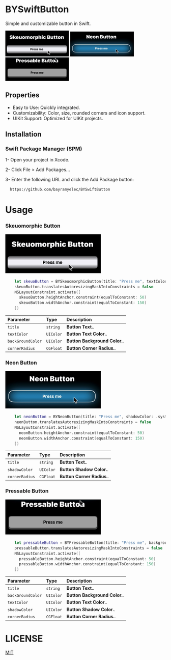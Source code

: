 
# BYSwiftButton

Simple and customizable button in Swift.

<a><img src="https://github.com/bayramyelec/BYSwiftButton/blob/1ad6eb35f4e8fcf8b44feb75c60121d90d4afad9/Gif/1.gif" width="200" /></a>
<a><img src="https://github.com/bayramyelec/BYSwiftButton/blob/1ad6eb35f4e8fcf8b44feb75c60121d90d4afad9/Gif/2.gif" width="200" /></a>
<a><img src="https://github.com/bayramyelec/BYSwiftButton/blob/91214af731522d8ec4382f0ac46f77a618befc61/Gif/4.gif" width="200" /></a>

## Properties

- Easy to Use: Quickly integrated.
- Customizability: Color, size, rounded corners and icon support.
- UIKit Support: Optimized for UIKit projects.

  
## Installation 

### Swift Package Manager (SPM)

1- Open your project in Xcode.

2- Click File > Add Packages...

3- Enter the following URL and click the Add Package button:

```bash 
  https://github.com/bayramyelec/BYSwiftButton
```
    
# Usage

### Skeuomorphic Button

<a><img src="https://github.com/bayramyelec/BYSwiftButton/blob/1ad6eb35f4e8fcf8b44feb75c60121d90d4afad9/Gif/1.gif" width="300" /></a>

```swift
    let skeuoButton = BYSkeuomorphicButton(title: "Press me", textColor: .black, backgroundColor: .systemGray6, cornerRadius: 10)
    skeuoButton.translatesAutoresizingMaskIntoConstraints = false
    NSLayoutConstraint.activate([
      skeuoButton.heightAnchor.constraint(equalToConstant: 50)
      skeuoButton.widthAnchor.constraint(equalToConstant: 150)
    ])
```

| Parameter | Type     | Description                       |
| :-------- | :------- | :-------------------------------- |
| `title`      | `string` | **Button Text.**. |
| `textColor`      | `UIColor` | **Button Text Color.**. |
| `backGroundColor`      | `UIColor` | **Button Background Color.**. |
| `cornerRadius`      | `CGFloat` | **Button Corner Radius.**. |

### Neon Button

<a><img src="https://github.com/bayramyelec/BYSwiftButton/blob/1ad6eb35f4e8fcf8b44feb75c60121d90d4afad9/Gif/2.gif" width="300" /></a>

```swift
    let neonButton = BYNeonButton(title: "Press me", shadowColor: .systemCyan, cornerRadius: 20)
    neonButton.translatesAutoresizingMaskIntoConstraints = false
    NSLayoutConstraint.activate([
      neonButton.heightAnchor.constraint(equalToConstant: 50)
      neonButton.widthAnchor.constraint(equalToConstant: 150)
    ])
```

| Parameter | Type     | Description                       |
| :-------- | :------- | :-------------------------------- |
| `title`      | `string` | **Button Text.**. |
| `shadowColor`      | `UIColor` | **Button Shadow Color.**. |
| `cornerRadius`      | `CGFloat` | **Button Corner Radius.**. |

### Pressable Button

<a><img src="https://github.com/bayramyelec/BYSwiftButton/blob/91214af731522d8ec4382f0ac46f77a618befc61/Gif/4.gif" width="300" /></a>

```swift
    let pressableButton = BYPressableButton(title: "Press me", backgroundColor: .lightGray, textColor: .black, shadowColor: .darkGray, cornerRadius: 10)
    pressableButton.translatesAutoresizingMaskIntoConstraints = false
    NSLayoutConstraint.activate([
      pressableButton.heightAnchor.constraint(equalToConstant: 50)
      pressableButton.widthAnchor.constraint(equalToConstant: 150)
    ])
```

| Parameter | Type     | Description                       |
| :-------- | :------- | :-------------------------------- |
| `title`      | `string` | **Button Text.**. |
| `backGroundColor`      | `UIColor` | **Button Background Color.**. |
| `textColor`      | `UIColor` | **Button Text Color.**. |
| `shadowColor`      | `UIColor` | **Button Shadow Color.**. |
| `cornerRadius`      | `CGFloat` | **Button Corner Radius.**. |


# LICENSE

[MIT](https://github.com/bayramyelec/BYSwiftButton/blob/220287420a26a778bb075f255f16b4e9993b6bcd/LICENSE)



